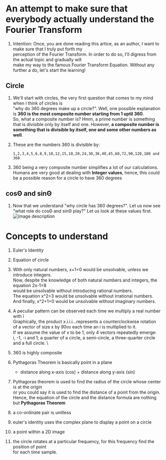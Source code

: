 # An attempt to make sure that everybody actually understand the Fourier Transform

1.	Intention: Once, you are done reading this artice, as an author, I want to make sure that I truly put forth my \
	perception of the Fourier Transform. In order to do so, I'll digress from the actual topic and gradually will \
	make my way to the famous Fourier Transform Equation. Without any further a do, let's start the learning!

## Circle

1.	We'll start with circles, the very first question that comes to my mind when I think of circles is \
	"why do 360 degrees make up a circle?". Well, one possible explanation is **360 is the most composite number starting from 1 uptil 360**.\
	So, what a composite number is? Hmm, a prime number is something that is divisible only by itself and one. However,
	**a composite number is something that is divisible by itself, one and some other numbers as well**. 

2.	These are the numbers 360 is divisible by:
		
		1,2,3,4,5,6,8,9,10,12,15,18,20,24,30,36,40,45,60,72,90,120,180 and 360
		
3.	360 being a very composite number simplifies a lot of our calculations. Humans are very good at dealing with **Integer values**, hence, this could be a possible reason for a circle to have 360 degrees

## cosΘ and sinΘ

1.	Now that we understand "why circle has 360 degrees?". Let us now see "what role do cosΘ and sinΘ play?" Let us look at these values first.
	![image description](documentation/images/image.JPG)







































# Concepts to understand

1.	Euler's Identity

2.	Equation of circle

3.	With only natural numbers, x+1=0 would be unsolvable, unless we introduce integers. \
	Now, despite the knowledge of both natural numbers and integers, the equation 2x-1=8 \
	would be unsolvable without introducing rational numbers. \
	The equation x^2=3 would be unsolvable without irrational numbers. \
	And finally, x^2+1=0 would be unsolvable without imaginary numbers.

4.	A peculiar pattern can be observed each time we multiply a real number with i \
	Graphically, the product x.i.i.i...represents a counterclockwise rotation \
	of a vector of size x by 90ยบ each time an i is multiplied to it. \
	If we assume the value of x to be 1, only 4 vectors repeatedly emerge: \
	i, -1, -i and 1; a quarter of a circle, a semi-circle, a three-quarter circle and a full circle. \
	
5.	360 is highly composite

6.	Pythagoras Theorem is basically point in a plane
	-	distance along x-axis (cos) + distance along y-axis (sin)
	
7.	Pythagoras theorem is used to find the radius of the circle whose center is at the origin \
	or you could say it is used to find the distance of a point from the origin. \
	Hence, the equation of the circle and the distance formula are nothing but **Pythagoras Theorem**




1.	a co-ordinate pair is unitless

2.	euler's identity uses the complex plane to display a point on a circle

3.	a point within a 2D image 

4. 	the circle rotates at a particular frequency, for this frequency find the position of point \
	for each time sample.